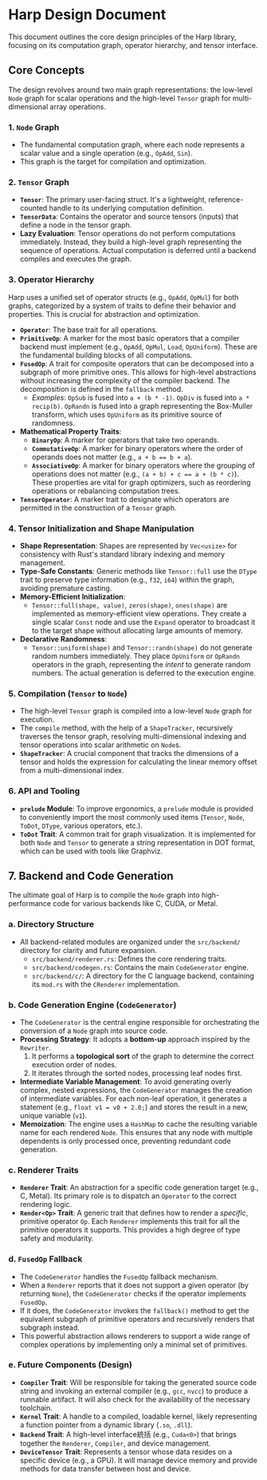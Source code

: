 # Harp Design Document

This document outlines the core design principles of the Harp library, focusing on its computation graph, operator hierarchy, and tensor interface.

## Core Concepts

The design revolves around two main graph representations: the low-level `Node` graph for scalar operations and the high-level `Tensor` graph for multi-dimensional array operations.

### 1. `Node` Graph

-   The fundamental computation graph, where each node represents a scalar value and a single operation (e.g., `OpAdd`, `Sin`).
-   This graph is the target for compilation and optimization.

### 2. `Tensor` Graph

-   **`Tensor`**: The primary user-facing struct. It's a lightweight, reference-counted handle to its underlying computation definition.
-   **`TensorData`**: Contains the operator and source tensors (inputs) that define a node in the tensor graph.
-   **Lazy Evaluation**: Tensor operations do not perform computations immediately. Instead, they build a high-level graph representing the sequence of operations. Actual computation is deferred until a backend compiles and executes the graph.

### 3. Operator Hierarchy

Harp uses a unified set of operator structs (e.g., `OpAdd`, `OpMul`) for both graphs, categorized by a system of traits to define their behavior and properties. This is crucial for abstraction and optimization.

-   **`Operator`**: The base trait for all operations.
-   **`PrimitiveOp`**: A marker for the most basic operators that a compiler backend must implement (e.g., `OpAdd`, `OpMul`, `Load`, `OpUniform`). These are the fundamental building blocks of all computations.
-   **`FusedOp`**: A trait for composite operators that can be decomposed into a subgraph of more primitive ones. This allows for high-level abstractions without increasing the complexity of the compiler backend. The decomposition is defined in the `fallback` method.
    -   *Examples*: `OpSub` is fused into `a + (b * -1)`. `OpDiv` is fused into `a * recip(b)`. `OpRandn` is fused into a graph representing the Box-Muller transform, which uses `OpUniform` as its primitive source of randomness.
-   **Mathematical Property Traits**:
    -   **`BinaryOp`**: A marker for operators that take two operands.
    -   **`CommutativeOp`**: A marker for binary operators where the order of operands does not matter (e.g., `a + b == b + a`).
    -   **`AssociativeOp`**: A marker for binary operators where the grouping of operations does not matter (e.g., `(a + b) + c == a + (b * c)`). These properties are vital for graph optimizers, such as reordering operations or rebalancing computation trees.
-   **`TensorOperator`**: A marker trait to designate which operators are permitted in the construction of a `Tensor` graph.

### 4. Tensor Initialization and Shape Manipulation

-   **Shape Representation**: Shapes are represented by `Vec<usize>` for consistency with Rust's standard library indexing and memory management.
-   **Type-Safe Constants**: Generic methods like `Tensor::full` use the `DType` trait to preserve type information (e.g., `f32`, `i64`) within the graph, avoiding premature casting.
-   **Memory-Efficient Initialization**:
    -   `Tensor::full(shape, value)`, `zeros(shape)`, `ones(shape)` are implemented as memory-efficient view operations. They create a single scalar `Const` node and use the `Expand` operator to broadcast it to the target shape without allocating large amounts of memory.
-   **Declarative Randomness**:
    -   `Tensor::uniform(shape)` and `Tensor::randn(shape)` do not generate random numbers immediately. They place `OpUniform` or `OpRandn` operators in the graph, representing the *intent* to generate random numbers. The actual generation is deferred to the execution engine.

### 5. Compilation (`Tensor` to `Node`)

-   The high-level `Tensor` graph is compiled into a low-level `Node` graph for execution.
-   The `compile` method, with the help of a `ShapeTracker`, recursively traverses the tensor graph, resolving multi-dimensional indexing and tensor operations into scalar arithmetic on `Node`s.
-   **`ShapeTracker`**: A crucial component that tracks the dimensions of a tensor and holds the expression for calculating the linear memory offset from a multi-dimensional index.

### 6. API and Tooling

-   **`prelude` Module**: To improve ergonomics, a `prelude` module is provided to conveniently import the most commonly used items (`Tensor`, `Node`, `ToDot`, `DType`, various operators, etc.).
-   **`ToDot` Trait**: A common trait for graph visualization. It is implemented for both `Node` and `Tensor` to generate a string representation in DOT format, which can be used with tools like Graphviz.

## 7. Backend and Code Generation

The ultimate goal of Harp is to compile the `Node` graph into high-performance code for various backends like C, CUDA, or Metal.

### a. Directory Structure

-   All backend-related modules are organized under the `src/backend/` directory for clarity and future expansion.
    -   `src/backend/renderer.rs`: Defines the core rendering traits.
    -   `src/backend/codegen.rs`: Contains the main `CodeGenerator` engine.
    -   `src/backend/c/`: A directory for the C language backend, containing its `mod.rs` with the `CRenderer` implementation.

### b. Code Generation Engine (`CodeGenerator`)

-   The `CodeGenerator` is the central engine responsible for orchestrating the conversion of a `Node` graph into source code.
-   **Processing Strategy**: It adopts a **bottom-up** approach inspired by the `Rewriter`.
    1.  It performs a **topological sort** of the graph to determine the correct execution order of nodes.
    2.  It iterates through the sorted nodes, processing leaf nodes first.
-   **Intermediate Variable Management**: To avoid generating overly complex, nested expressions, the `CodeGenerator` manages the creation of intermediate variables. For each non-leaf operation, it generates a statement (e.g., `float v1 = v0 + 2.0;`) and stores the result in a new, unique variable (`v1`).
-   **Memoization**: The engine uses a `HashMap` to cache the resulting variable name for each rendered `Node`. This ensures that any node with multiple dependents is only processed once, preventing redundant code generation.

### c. Renderer Traits

-   **`Renderer` Trait**: An abstraction for a specific code generation target (e.g., C, Metal). Its primary role is to dispatch an `Operator` to the correct rendering logic.
-   **`Render<Op>` Trait**: A generic trait that defines how to render a *specific*, primitive operator `Op`. Each `Renderer` implements this trait for all the primitive operators it supports. This provides a high degree of type safety and modularity.

### d. `FusedOp` Fallback

-   The `CodeGenerator` handles the `FusedOp` fallback mechanism.
-   When a `Renderer` reports that it does not support a given operator (by returning `None`), the `CodeGenerator` checks if the operator implements `FusedOp`.
-   If it does, the `CodeGenerator` invokes the `fallback()` method to get the equivalent subgraph of primitive operators and recursively renders that subgraph instead.
-   This powerful abstraction allows renderers to support a wide range of complex operations by implementing only a minimal set of primitives.

### e. Future Components (Design)

-   **`Compiler` Trait**: Will be responsible for taking the generated source code string and invoking an external compiler (e.g., `gcc`, `nvcc`) to produce a runnable artifact. It will also check for the availability of the necessary toolchain.
-   **`Kernel` Trait**: A handle to a compiled, loadable kernel, likely representing a function pointer from a dynamic library (`.so`, `.dll`).
-   **`Backend` Trait**: A high-level interface統括 (e.g., `Cuda<0>`) that brings together the `Renderer`, `Compiler`, and device management.
-   **`DeviceTensor` Trait**: Represents a tensor whose data resides on a specific device (e.g., a GPU). It will manage device memory and provide methods for data transfer between host and device.